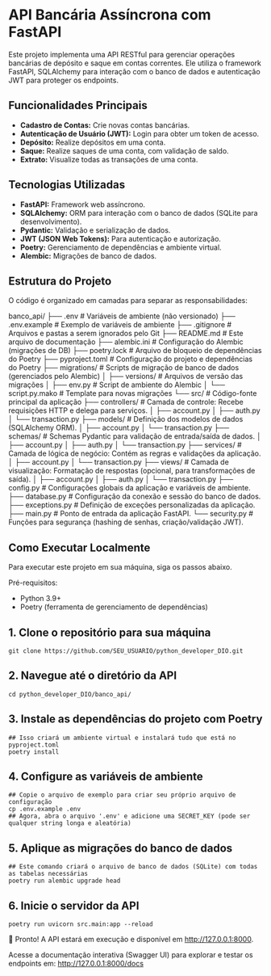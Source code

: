 # API Bancária Assíncrona com FastAPI

Este projeto implementa uma API RESTful para gerenciar operações bancárias de depósito e saque em contas correntes. Ele utiliza o framework FastAPI, SQLAlchemy para interação com o banco de dados e autenticação JWT para proteger os endpoints.

## Funcionalidades Principais

-   **Cadastro de Contas:** Crie novas contas bancárias.
-   **Autenticação de Usuário (JWT):** Login para obter um token de acesso.
-   **Depósito:** Realize depósitos em uma conta.
-   **Saque:** Realize saques de uma conta, com validação de saldo.
-   **Extrato:** Visualize todas as transações de uma conta.

## Tecnologias Utilizadas

-   **FastAPI:** Framework web assíncrono.
-   **SQLAlchemy:** ORM para interação com o banco de dados (SQLite para desenvolvimento).
-   **Pydantic:** Validação e serialização de dados.
-   **JWT (JSON Web Tokens):** Para autenticação e autorização.
-   **Poetry:** Gerenciamento de dependências e ambiente virtual.
-   **Alembic:** Migrações de banco de dados.

## Estrutura do Projeto

O código é organizado em camadas para separar as responsabilidades:

banco_api/
├── .env                    # Variáveis de ambiente (não versionado)
├── .env.example            # Exemplo de variáveis de ambiente
├── .gitignore              # Arquivos e pastas a serem ignorados pelo Git
├── README.md               # Este arquivo de documentação
├── alembic.ini             # Configuração do Alembic (migrações de DB)
├── poetry.lock             # Arquivo de bloqueio de dependências do Poetry
├── pyproject.toml          # Configuração do projeto e dependências do Poetry
├── migrations/             # Scripts de migração de banco de dados (gerenciados pelo Alembic)
│   ├── versions/           # Arquivos de versão das migrações
│   ├── env.py              # Script de ambiente do Alembic
│   └── script.py.mako      # Template para novas migrações
└── src/                    # Código-fonte principal da aplicação
├── controllers/        # Camada de controle: Recebe requisições HTTP e delega para serviços.
│   ├── account.py
│   ├── auth.py
│   └── transaction.py
├── models/             # Definição dos modelos de dados (SQLAlchemy ORM).
│   ├── account.py
│   └── transaction.py
├── schemas/            # Schemas Pydantic para validação de entrada/saída de dados.
│   ├── account.py
│   ├── auth.py
│   └── transaction.py
├── services/           # Camada de lógica de negócio: Contém as regras e validações da aplicação.
│   ├── account.py
│   └── transaction.py
├── views/              # Camada de visualização: Formatação de respostas (opcional, para transformações de saída).
│   ├── account.py
│   ├── auth.py
│   └── transaction.py
├── config.py           # Configurações globais da aplicação e variáveis de ambiente.
├── database.py         # Configuração da conexão e sessão do banco de dados.
├── exceptions.py       # Definição de exceções personalizadas da aplicação.
├── main.py             # Ponto de entrada da aplicação FastAPI.
└── security.py         # Funções para segurança (hashing de senhas, criação/validação JWT).

## Como Executar Localmente

Para executar este projeto em sua máquina, siga os passos abaixo.

Pré-requisitos:

-   Python 3.9+
-   Poetry (ferramenta de gerenciamento de dependências)

  ## 1. Clone o repositório para sua máquina
    git clone https://github.com/SEU_USUARIO/python_developer_DIO.git

  ## 2. Navegue até o diretório da API
    cd python_developer_DIO/banco_api/

  ## 3. Instale as dependências do projeto com Poetry
    ## Isso criará um ambiente virtual e instalará tudo que está no pyproject.toml
    poetry install

  ## 4. Configure as variáveis de ambiente
    ## Copie o arquivo de exemplo para criar seu próprio arquivo de configuração
    cp .env.example .env
    ## Agora, abra o arquivo '.env' e adicione uma SECRET_KEY (pode ser qualquer string longa e aleatória)

  ## 5. Aplique as migrações do banco de dados
    ## Este comando criará o arquivo de banco de dados (SQLite) com todas as tabelas necessárias
    poetry run alembic upgrade head

  ## 6. Inicie o servidor da API
    poetry run uvicorn src.main:app --reload

🚀 Pronto! A API estará em execução e disponível em http://127.0.0.1:8000.

Acesse a documentação interativa (Swagger UI) para explorar e testar os endpoints em:
http://127.0.0.1:8000/docs

